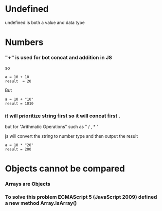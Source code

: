 # Undefined
undefined is both a value and data type

# Numbers

### "+" is used for bot concat and addition in JS
so 
```
a = 10 + 10
result  = 20 
```
But
```
a = 10 + "10"
result = 1010 
```
### it will prioritize string first so it will concat first .

but for "Arithmatic Operations" such as " / , * " 

js will convert the string to number type and then output the result
```
a = 10 * "20"
result = 200
```

# Objects cannot be compared

### Arrays are Objects
### To solve this problem ECMAScript 5 (JavaScript 2009) defined a new method Array.isArray()